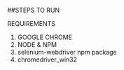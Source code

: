 ##STEPS TO RUN 

REQUIREMENTS
1. GOOGLE CHROME
2. NODE  & NPM
3. selenium-webdriver npm package
4. chromedriver_win32
